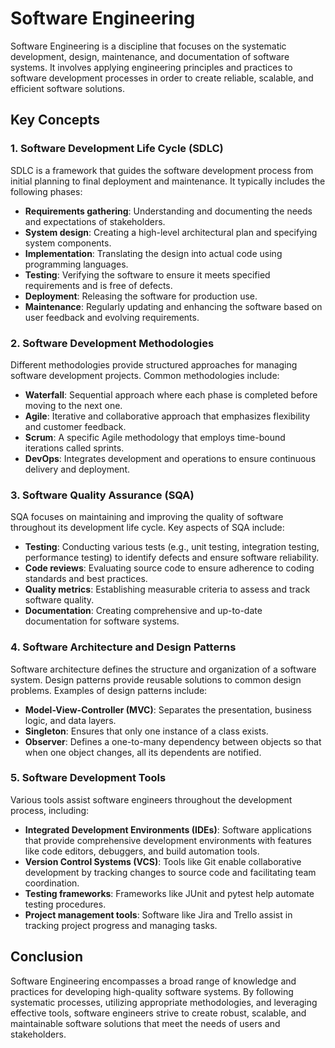 # Software Engineering

Software Engineering is a discipline that focuses on the systematic development, design, maintenance, and documentation of software systems. It involves applying engineering principles and practices to software development processes in order to create reliable, scalable, and efficient software solutions.

## Key Concepts

### 1. Software Development Life Cycle (SDLC)

SDLC is a framework that guides the software development process from initial planning to final deployment and maintenance. It typically includes the following phases:

- **Requirements gathering**: Understanding and documenting the needs and expectations of stakeholders.
- **System design**: Creating a high-level architectural plan and specifying system components.
- **Implementation**: Translating the design into actual code using programming languages.
- **Testing**: Verifying the software to ensure it meets specified requirements and is free of defects.
- **Deployment**: Releasing the software for production use.
- **Maintenance**: Regularly updating and enhancing the software based on user feedback and evolving requirements.

### 2. Software Development Methodologies

Different methodologies provide structured approaches for managing software development projects. Common methodologies include:

- **Waterfall**: Sequential approach where each phase is completed before moving to the next one.
- **Agile**: Iterative and collaborative approach that emphasizes flexibility and customer feedback.
- **Scrum**: A specific Agile methodology that employs time-bound iterations called sprints.
- **DevOps**: Integrates development and operations to ensure continuous delivery and deployment.

### 3. Software Quality Assurance (SQA)

SQA focuses on maintaining and improving the quality of software throughout its development life cycle. Key aspects of SQA include:

- **Testing**: Conducting various tests (e.g., unit testing, integration testing, performance testing) to identify defects and ensure software reliability.
- **Code reviews**: Evaluating source code to ensure adherence to coding standards and best practices.
- **Quality metrics**: Establishing measurable criteria to assess and track software quality.
- **Documentation**: Creating comprehensive and up-to-date documentation for software systems.

### 4. Software Architecture and Design Patterns

Software architecture defines the structure and organization of a software system. Design patterns provide reusable solutions to common design problems. Examples of design patterns include:

- **Model-View-Controller (MVC)**: Separates the presentation, business logic, and data layers.
- **Singleton**: Ensures that only one instance of a class exists.
- **Observer**: Defines a one-to-many dependency between objects so that when one object changes, all its dependents are notified.

### 5. Software Development Tools

Various tools assist software engineers throughout the development process, including:

- **Integrated Development Environments (IDEs)**: Software applications that provide comprehensive development environments with features like code editors, debuggers, and build automation tools.
- **Version Control Systems (VCS)**: Tools like Git enable collaborative development by tracking changes to source code and facilitating team coordination.
- **Testing frameworks**: Frameworks like JUnit and pytest help automate testing procedures.
- **Project management tools**: Software like Jira and Trello assist in tracking project progress and managing tasks.

## Conclusion

Software Engineering encompasses a broad range of knowledge and practices for developing high-quality software systems. By following systematic processes, utilizing appropriate methodologies, and leveraging effective tools, software engineers strive to create robust, scalable, and maintainable software solutions that meet the needs of users and stakeholders.
